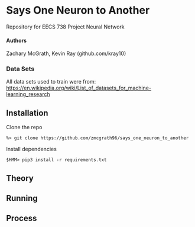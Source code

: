 # Says One Neuron to Another
Repository for EECS 738 Project Neural Network

#### Authors
Zachary McGrath, Kevin Ray (github.com/kray10)

### Data Sets
All data sets used to train were from: https://en.wikipedia.org/wiki/List_of_datasets_for_machine-learning_research

## Installation

Clone the repo
```
%> git clone https://github.com/zmcgrath96/says_one_neuron_to_another
```

Install dependencies
```
$HMM> pip3 install -r requirements.txt

```
## Theory
## Running
## Process
